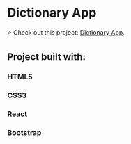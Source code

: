 # Dictionary App

⭐ Check out this project: [Dictionary App](https://dashing-speculoos-82148a.netlify.app/).

## Project built with:

### HTML5
### CSS3
### React
### Bootstrap